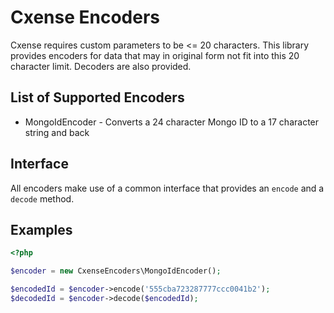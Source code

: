 # Cxense Encoders

Cxense requires custom parameters to be <= 20 characters. This library provides encoders for data
that may in original form not fit into this 20 character limit. Decoders are also provided.

## List of Supported Encoders

* MongoIdEncoder - Converts a 24 character Mongo ID to a 17 character string and back

## Interface

All encoders make use of a common interface that provides an `encode` and a `decode` method.

## Examples

```php
<?php

$encoder = new CxenseEncoders\MongoIdEncoder();

$encodedId = $encoder->encode('555cba723287777ccc0041b2');
$decodedId = $encoder->decode($encodedId);

```
